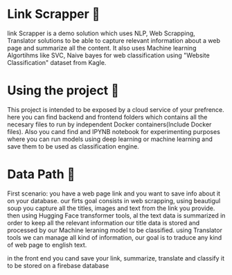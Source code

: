 # Link Scrapper 🤖
link Scrapper is a demo solution which uses NLP, Web Scrapping, Translator solutions 
to be able to capture relevant information about a web page and summarize all the content.
It also uses Machine learning Algortihms like SVC, Naive bayes for web classification
using "Website Classification" dataset from Kagle.

# Using the project 🦾

This project is intended to be exposed by a cloud service of your prefrence.
here you can find backend and frontend folders which contains all the necesary files
to run by independent Docker containers(Include Docker files).
Also you cand find and IPYNB notebook for experimenting purposes where you can
run models using deep learning or machine learning and save them to be used as
classification engine.

# Data Path 👀

First scenario: you have a web page link and you want to save info about it on your database.
our firts goal consists in web scrapping, using beautigul soup you capture all the titles, images and text
from the link you provide.
then using Hugging Face transformer tools, al the text data is summarized in order to keep all the relevant information
our title data is stored and processed by our Machine leraning model to be classified.
using Translator tools we can manage all kind of information, our goal is to traduce any kind of
web page to english text.

in the front end you cand save your link, summarize, translate and classify it to be stored on a firebase database


